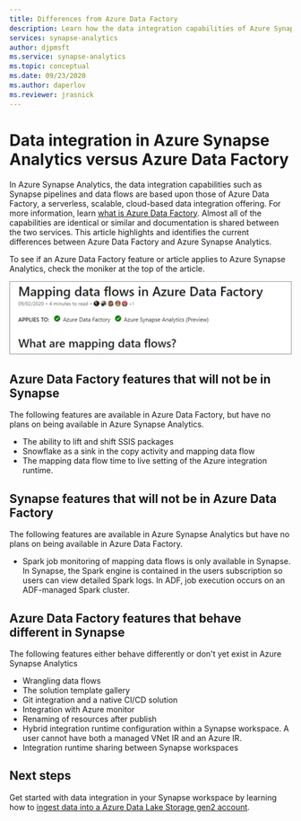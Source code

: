 ```yaml
---
title: Differences from Azure Data Factory
description: Learn how the data integration capabilities of Azure Synapse Analytics differ from those of Azure Data Factory
services: synapse-analytics 
author: djpmsft
ms.service: synapse-analytics 
ms.topic: conceptual
ms.date: 09/23/2020
ms.author: daperlov
ms.reviewer: jrasnick
---
```


# Data integration in Azure Synapse Analytics versus Azure Data Factory

In Azure Synapse Analytics, the data integration capabilities such as Synapse pipelines and data flows are based upon those of Azure Data Factory, a serverless, scalable, cloud-based data integration offering. For more information, learn [what is Azure Data Factory](../../data-factory/introduction.md). Almost all of the capabilities are identical or similar and documentation is shared between the two services. This article highlights and identifies the current differences between Azure Data Factory and Azure Synapse Analytics.

To see if an Azure Data Factory feature or article applies to Azure Synapse Analytics, check the moniker at the top of the article.

![Applies to moniker](../media/concepts-data-factory-differences/applies-to-moniker.png "Applies to moniker")

## Azure Data Factory features that will not be in Synapse

The following features are available in Azure Data Factory, but have no plans on being available in Azure Synapse Analytics.

* The ability to lift and shift SSIS packages
* Snowflake as a sink in the copy activity and mapping data flow
* The mapping data flow time to live setting of the Azure integration runtime.

## Synapse features that will not be in Azure Data Factory

The following features are available in Azure Synapse Analytics but have no plans on being available in Azure Data Factory.

* Spark job monitoring of mapping data flows is only available in Synapse. In Synapse, the Spark engine is contained in the users subscription so users can view detailed Spark logs. In ADF, job execution occurs on an ADF-managed Spark cluster. 

## Azure Data Factory features that behave different in Synapse

The following features either behave differently or don't yet exist in Azure Synapse Analytics

* Wrangling data flows
* The solution template gallery
* Git integration and a native CI/CD solution
* Integration with Azure monitor
* Renaming of resources after publish
* Hybrid integration runtime configuration within a Synapse workspace. A user cannot have both a managed VNet IR and an Azure IR.
* Integration runtime sharing between Synapse workspaces

## Next steps

Get started with data integration in your Synapse workspace by learning how to [ingest data into a Azure Data Lake Storage gen2 account](data-integration-data-lake.md).